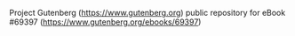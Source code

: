 Project Gutenberg (https://www.gutenberg.org) public repository for
eBook #69397 (https://www.gutenberg.org/ebooks/69397)
